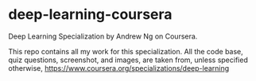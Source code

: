 # deep-learning-coursera
Deep Learning Specialization by Andrew Ng on Coursera.

This repo contains all my work for this specialization. All the code base, quiz questions, screenshot, and images, are taken from, unless specified otherwise, <https://www.coursera.org/specializations/deep-learning>
